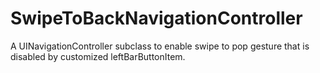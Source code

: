 # SwipeToBackNavigationController

A UINavigationController subclass to enable swipe to pop gesture that is disabled by customized leftBarButtonItem.